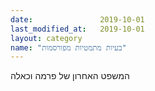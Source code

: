```yaml
---
date:               2019-10-01
last_modified_at:   2019-10-01
layout: category
name: "בעיות מתמטיות מפורסמות"
---
```

המשפט האחרון של פרמה וכאלה